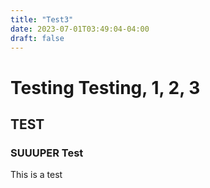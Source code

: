 ```yaml
---
title: "Test3"
date: 2023-07-01T03:49:04-04:00
draft: false
---
```


# Testing Testing, 1, 2, 3

## TEST

### SUUUPER Test

This is a test
